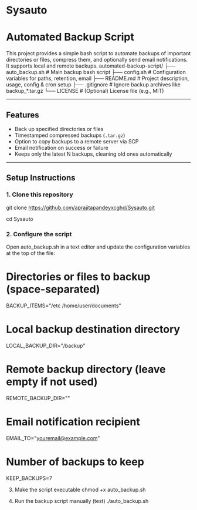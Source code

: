 # Sysauto
# Automated Backup Script

This project provides a simple bash script to automate backups of important directories or files, compress them, and optionally send email notifications. It supports local and remote backups.
automated-backup-script/
├── auto_backup.sh       # Main backup bash script
├── config.sh            # Configuration variables for paths, retention, email
├── README.md            # Project description, usage, config & cron setup
├── .gitignore           # Ignore backup archives like backup_*.tar.gz
└── LICENSE              # (Optional) License file (e.g., MIT)


---

## Features

- Back up specified directories or files
- Timestamped compressed backups (`.tar.gz`)
- Option to copy backups to a remote server via SCP
- Email notification on success or failure
- Keeps only the latest N backups, cleaning old ones automatically

---

## Setup Instructions

### 1. Clone this repository

git clone https://github.com/aprajitapandeyxcghd/Sysauto.git


cd Sysauto

### 2. Configure the script
Open auto_backup.sh in a text editor and update the configuration variables at the top of the file:
# Directories or files to backup (space-separated)
BACKUP_ITEMS="/etc /home/user/documents"

# Local backup destination directory
LOCAL_BACKUP_DIR="/backup"

# Remote backup directory (leave empty if not used)
REMOTE_BACKUP_DIR=""

# Email notification recipient
EMAIL_TO="youremail@example.com"

# Number of backups to keep
KEEP_BACKUPS=7

3. Make the script executable
chmod +x auto_backup.sh

4. Run the backup script manually (test)
./auto_backup.sh

